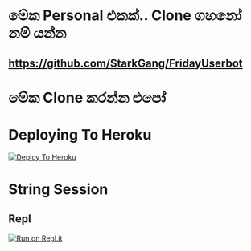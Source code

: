 
# මේක Personal එකක්.. Clone ගහනෝ නම් යන්න

## https://github.com/StarkGang/FridayUserbot

# මේක Clone කරන්න එපෝ

# Deploying To Heroku

[![Deploy To Heroku](https://www.herokucdn.com/deploy/button.svg)](https://heroku.com/deploy?template=https://github.com/kaviya-admin/userbot)

# String Session
## Repl

[![Run on Repl.it](https://repl.it/badge/github/STARKGANG/friday)](https://friday.midhunkm1294.repl.run)
